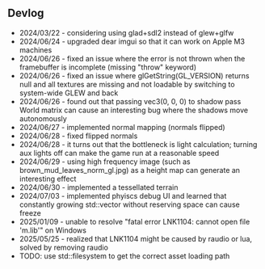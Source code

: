 ## Devlog

- 2024/03/22 - considering using glad+sdl2 instead of glew+glfw
- 2024/06/24 - upgraded dear imgui so that it can work on Apple M3 machines
- 2024/06/26 - fixed an issue where the error is not thrown when the framebuffer is incomplete (missing "throw" keyword)
- 2024/06/26 - fixed an issue where glGetString(GL_VERSION) returns null and all textures are missing and not loadable by switching to system-wide GLEW and back
- 2024/06/26 - found out that passing vec3(0, 0, 0) to shadow pass World matrix can cause an interesting bug where the shadows move autonomously
- 2024/06/27 - implemented normal mapping (normals flipped)
- 2024/06/28 - fixed flipped normals
- 2024/06/28 - it turns out that the bottleneck is light calculation; turning aux lights off can make the game run at a reasonable speed
- 2024/06/29 - using high frequency image (such as brown_mud_leaves_norm_gl.jpg) as a height map can generate an interesting effect
- 2024/06/30 - implemented a tessellated terrain
- 2024/07/03 - implemented phyiscs debug UI and learned that constantly growing std::vector without reserving space can cause freeze
- 2025/01/09 - unable to resolve "fatal error LNK1104: cannot open file 'm.lib'" on Windows
- 2025/05/25 - realized that LNK1104 might be caused by raudio or lua, solved by removing raudio
- TODO: use std::filesystem to get the correct asset loading path
